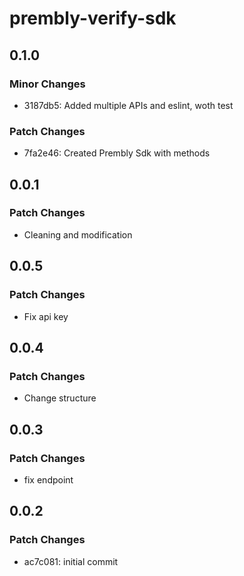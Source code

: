 # prembly-verify-sdk

## 0.1.0

### Minor Changes

- 3187db5: Added multiple APIs and eslint, woth test

### Patch Changes

- 7fa2e46: Created Prembly Sdk with methods

## 0.0.1

### Patch Changes

- Cleaning and modification

## 0.0.5

### Patch Changes

- Fix api key

## 0.0.4

### Patch Changes

- Change structure

## 0.0.3

### Patch Changes

- fix endpoint

## 0.0.2

### Patch Changes

- ac7c081: initial commit
